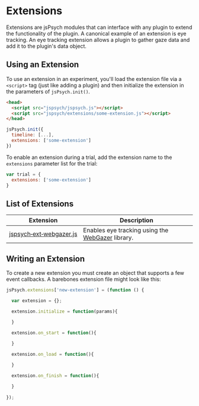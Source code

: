 # Extensions

Extensions are jsPsych modules that can interface with any plugin to extend the functionality of the plugin. A canonical example of an extension is eye tracking. An eye tracking extension allows a plugin to gather gaze data and add it to the plugin's data object.

## Using an Extension

To use an extension in an experiment, you'll load the extension file via a `<script>` tag (just like adding a plugin) and then initialize the extension in the parameters of `jsPsych.init()`.

```html
<head>
  <script src="jspsych/jspsych.js"></script>
  <script src="jspsych/extensions/some-extension.js"></script>
</head>
```

```js
jsPsych.init({
  timeline: [...],
  extensions: ['some-extension']
})
```

To enable an extension during a trial, add the extension name to the `extensions` parameter list for the trial:

```js
var trial = {
  extensions: ['some-extension']
}
```

## List of Extensions

Extension | Description
------ | -----------
[jspsych&#8209;ext&#8209;webgazer.js](/extensions/jspsych-ext-webgazer.md) | Enables eye tracking using the [WebGazer](https://webgazer.cs.brown.edu/) library.

## Writing an Extension

To create a new extension you must create an object that supports a few event callbacks. A barebones extension file might look like this:

```js
jsPsych.extensions['new-extension'] = (function () {

  var extension = {};

  extension.initialize = function(params){

  }
  
  extension.on_start = function(){

  }

  extension.on_load = function(){

  }

  extension.on_finish = function(){

  }
  
});
```